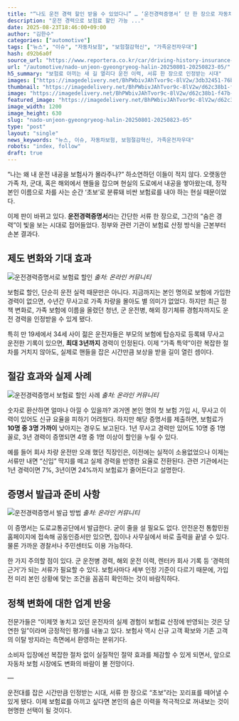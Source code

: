 ```yaml
---
title: "“나도 운전 경력 할인 받을 수 있었다니” … ‘운전경력증명서’ 단 한 장으로 자동차보험료 ‘확’ 줄이세요"
description: "운전 경력으로 보험료 할인 가능 ..."
date: 2025-08-23T18:46:00+09:00
author: "김한수"
categories: ["automotive"]
tags: ["뉴스", "이슈", "자동차보험", "보험절감혁신", "가족운전자우대"]
hash: d92b6a0f
source_url: "https://www.reportera.co.kr/car/driving-history-insurance-reduction/"
url: "/automotive/nado-unjeon-gyeongryeog-halin-20250801-20250823-05/"
h5_summary: "보험료 아끼는 새 길 열리다 운전 이력, 서류 한 장으로 인정받는 시대"
images: ["https://imagedelivery.net/BhPWbivJAhTvor9c-8lV2w/3db32451-76b7-4a76-2f47-da11c5cfc000/public", "https://imagedelivery.net/BhPWbivJAhTvor9c-8lV2w/d62c38b1-f47b-4e35-44e9-cab395042000/public", "https://imagedelivery.net/BhPWbivJAhTvor9c-8lV2w/94227aa3-eb06-4152-5f57-eb198ae6af00/public", "https://imagedelivery.net/BhPWbivJAhTvor9c-8lV2w/1a1efb00-ff0b-4af6-f101-d2eaa928e300/public"]
thumbnail: "https://imagedelivery.net/BhPWbivJAhTvor9c-8lV2w/d62c38b1-f47b-4e35-44e9-cab395042000/public"
image: "https://imagedelivery.net/BhPWbivJAhTvor9c-8lV2w/d62c38b1-f47b-4e35-44e9-cab395042000/public"
featured_image: "https://imagedelivery.net/BhPWbivJAhTvor9c-8lV2w/d62c38b1-f47b-4e35-44e9-cab395042000/public"
image_width: 1200
image_height: 630
slug: "nado-unjeon-gyeongryeog-halin-20250801-20250823-05"
type: "post"
layout: "single"
news_keywords: "뉴스, 이슈, 자동차보험, 보험절감혁신, 가족운전자우대"
robots: "index, follow"
draft: true
---
```


“나는 왜 내 운전 내공을 보험사가 몰라주나?” 하소연하던 이들이 적지 않다. 오랫동안 가족 차, 군대, 혹은 해외에서 핸들을 잡으며 현실의 도로에서 내공을 쌓아왔는데, 정작 본인 이름으로 차를 사는 순간 ‘초보’로 분류돼 비싼 보험료를 내야 하는 현실 때문이었다.

이제 판이 바뀌고 있다. **운전경력증명서**라는 간단한 서류 한 장으로, 그간의 “숨은 경력”이 빛을 보는 시대로 접어들었다. 정부와 관련 기관이 보험료 산정 방식을 근본부터 손본 결과다.

## 제도 변화와 기대 효과

![운전경력증명서로 보험료 할인](https://imagedelivery.net/BhPWbivJAhTvor9c-8lV2w/94227aa3-eb06-4152-5f57-eb198ae6af00/public)
*출처: 온라인 커뮤니티*


보험료 할인, 단순히 운전 실력 때문만은 아니다. 지금까지는 본인 명의로 보험에 가입한 경력이 없으면, 수년간 무사고로 가족 차량을 몰아도 별 의미가 없었다. 하지만 최근 정책 변화로, 가족 보험에 이름을 올렸던 청년, 군 운전병, 해외 장기체류 경험자까지도 운전 경력을 인정받을 수 있게 됐다.

특히 만 19세에서 34세 사이 젊은 운전자들은 부모의 보험에 탑승자로 등록돼 무사고 운전한 기록이 있으면, **최대 3년까지** 경력이 인정된다. 이제 “가족 특약”이란 복잡한 절차를 거치지 않아도, 실제로 핸들을 잡은 시간만큼 보상을 받을 길이 열린 셈이다.

## 절감 효과와 실제 사례

![운전경력증명서 보험료 할인 사례](https://imagedelivery.net/BhPWbivJAhTvor9c-8lV2w/3db32451-76b7-4a76-2f47-da11c5cfc000/public)
*출처: 온라인 커뮤니티*


숫자로 환산하면 얼마나 아낄 수 있을까? 과거엔 본인 명의 첫 보험 가입 시, 무사고 이력이 있어도 신규 요율을 피하기 어려웠다. 하지만 해당 증명서를 제출하면, 보험료가 **10명 중 3명 가까이** 낮아지는 경우도 보고된다. 1년 무사고 경력만 있어도 10명 중 1명 꼴로, 3년 경력이 증명되면 4명 중 1명 이상이 할인을 누릴 수 있다.

예를 들어 회사 차량 운전만 오래 했던 직장인은, 이전에는 실적이 소용없었으나 이제는 서류만 내면 “신입” 딱지를 떼고 실제 경력을 반영한 요율로 전환된다. 관련 기관에서는 1년 경력이면 7%, 3년이면 24%까지 보험료가 줄어든다고 설명한다.

## 증명서 발급과 준비 사항

![운전경력증명서 발급 방법](https://imagedelivery.net/BhPWbivJAhTvor9c-8lV2w/1a1efb00-ff0b-4af6-f101-d2eaa928e300/public)
*출처: 온라인 커뮤니티*


이 증명서는 도로교통공단에서 발급한다. 굳이 줄을 설 필요도 없다. 안전운전 통합민원 홈페이지에 접속해 공동인증서만 있으면, 집이나 사무실에서 바로 출력을 끝낼 수 있다. 물론 가까운 경찰서나 주민센터도 이용 가능하다.

한 가지 주의할 점이 있다. 군 운전병 경력, 해외 운전 이력, 렌터카 회사 기록 등 ‘경력의 근거’가 되는 서류가 필요할 수 있다. 보험사마다 세부 인정 기준이 다르기 때문에, 가입 전 미리 본인 상황에 맞는 조건을 꼼꼼히 확인하는 것이 바람직하다.

## 정책 변화에 대한 업계 반응

전문가들은 “이제껏 놓치고 있던 운전자의 실제 경험이 보험료 산정에 반영되는 것은 당연한 일”이라며 긍정적인 평가를 내놓고 있다. 보험사 역시 신규 고객 확보와 기존 고객의 이탈 방지라는 측면에서 환영하는 분위기다.

소비자 입장에선 복잡한 절차 없이 실질적인 절약 효과를 체감할 수 있게 되면서, 앞으로 자동차 보험 시장에도 변화의 바람이 불 전망이다.

—

운전대를 잡은 시간만큼 인정받는 시대, 서류 한 장으로 “초보”라는 꼬리표를 떼어낼 수 있게 됐다. 이제 보험료를 아끼고 싶다면 본인의 숨은 이력을 적극적으로 꺼내보는 것이 현명한 선택이 될 것이다.
